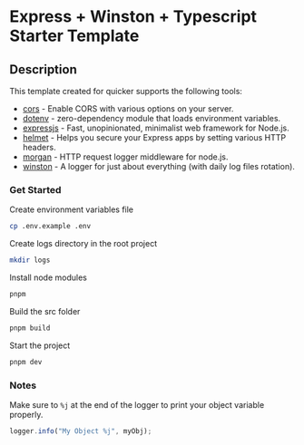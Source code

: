 # Express + Winston + Typescript Starter Template

## Description

This template created for quicker supports the following tools:

* [cors](https://github.com/expressjs/cors#readme) - Enable CORS with various options on your server.
* [dotenv](https://github.com/motdotla/dotenv#readme) - zero-dependency module that loads environment variables.
* [expressjs](http://expressjs.com) - Fast, unopinionated, minimalist web framework for Node.js.
* [helmet](https://helmetjs.github.io) - Helps you secure your Express apps by setting various HTTP headers.
* [morgan](https://github.com/expressjs/morgan#readme) - HTTP request logger middleware for node.js.
* [winston](https://github.com/winstonjs/winston#readme) - A logger for just about everything (with daily log files rotation).

### Get Started

Create environment variables file

```bash
cp .env.example .env
```

Create logs directory in the root project

```bash
mkdir logs
```

Install node modules

```bash
pnpm
```

Build the src folder

```bash
pnpm build
```

Start the project

```bash
pnpm dev
```

### Notes

Make sure to `%j` at the end of the logger to print your object variable properly.

```ts
logger.info("My Object %j", myObj);
```
